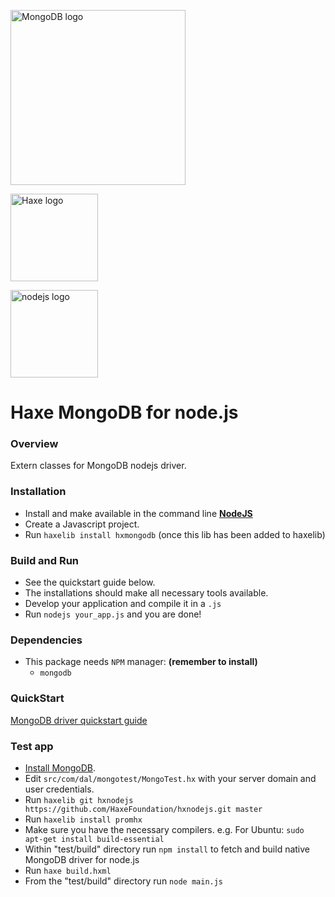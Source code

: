 [<img src="http://www.mongodb.com/sites/mongodb.com/files/media/mongodb-logo-rgb.jpeg" width="280px" alt="MongoDB logo">](http://www.mongodb.org)

[<img src="http://haxe.org/img/haxe-logo-horizontal.svg" alt="Haxe logo" width="140">](http://haxe.org)

[<img src="http://nodejs.org/images/logos/nodejs.png" width="140px" alt="nodejs logo">](http://nodejs.org)

# Haxe MongoDB for node.js

### Overview

Extern classes for MongoDB nodejs driver.  

### Installation

* Install and make available in the command line **[NodeJS](http://nodejs.org/)**
* Create a Javascript project.
* Run `haxelib install hxmongodb` (once this lib has been added to haxelib)

### Build and Run

* See the quickstart guide below.
* The installations should make all necessary tools available.
* Develop your application and compile it in a `.js`
* Run `nodejs your_app.js` and you are done!
 
### Dependencies

* This package needs `NPM` manager: **(remember to install)**
  * `mongodb`

### QuickStart

[MongoDB driver quickstart guide](http://mongodb.github.io/node-mongodb-native/2.0/)

### Test app

* [Install MongoDB](http://docs.mongodb.org/manual/installation/).
* Edit `src/com/dal/mongotest/MongoTest.hx` with your server domain and user credentials.
* Run `haxelib git hxnodejs https://github.com/HaxeFoundation/hxnodejs.git master`
* Run `haxelib install promhx`
* Make sure you have the necessary compilers. e.g. For Ubuntu: `sudo apt-get install build-essential`
* Within "test/build" directory run `npm install` to fetch and build native MongoDB driver for node.js
* Run `haxe build.hxml`
* From the "test/build" directory run `node main.js`
